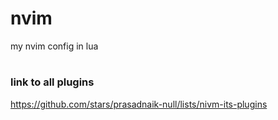 # nvim
my nvim config in lua
#
### link to all plugins
https://github.com/stars/prasadnaik-null/lists/nivm-its-plugins
